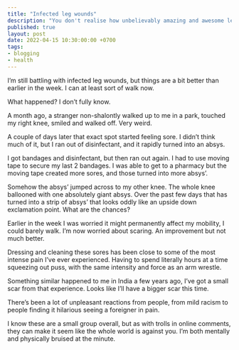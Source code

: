 ```yaml
---
title: "Infected leg wounds"
description: "You don't realise how unbelievably amazing and awesome legs are until they stop working"
published: true
layout: post
date: 2022-04-15 10:30:00:00 +0700
tags:
- blogging
- health
---
```

I’m still battling with infected leg wounds, but things are a bit better than earlier in the week. I can at least sort of walk now. 

What happened? I don’t fully know. 

A month ago, a stranger non-shalontly walked up to me in a park, touched my right knee, smiled and walked off. Very weird.

A couple of days later that exact spot started feeling sore. I didn’t think much of it, but I ran out of disinfectant, and it rapidly turned into an absys.

I got bandages and disinfectant, but then ran out again. I had to use moving tape to secure my last 2 bandages. I was able to get to a pharmacy but the moving tape created more sores, and those turned into more absys’.

Somehow the absys’ jumped across to my other knee. The whole knee ballooned with one absolutely giant absys. Over the past few days that has turned into a strip of absys’ that looks oddly like an upside down exclamation point. What are the chances?

Earlier in the week I was worried it might permanently affect my mobility, I could barely walk. I’m now worried about scaring. An improvement but not much better. 

Dressing and cleaning these sores has been close to some of the most intense pain I’ve ever experienced. Having to spend literally hours at a time squeezing out puss, with the same intensity and force as an arm wrestle. 

Something similar happened to me in India a few years ago, I’ve got a small scar from that experience. Looks like I’ll have a bigger scar this time.

There’s been a lot of unpleasant reactions from people, from mild racism to people finding it hilarious seeing a foreigner in pain. 

I know these are a small group overall, but as with trolls in online comments, they can make it seem like the whole world is against you. I’m both mentally and physically bruised at the minute.